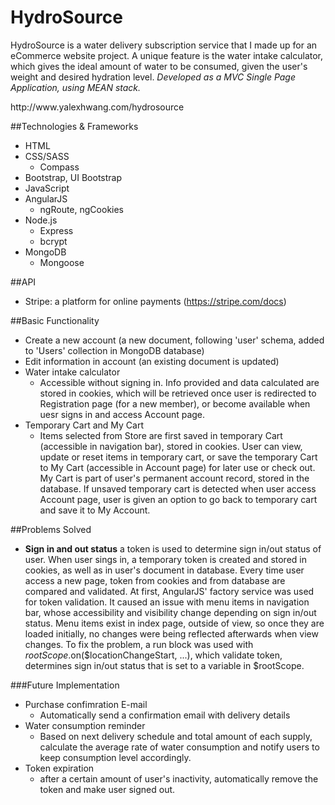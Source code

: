 # HydroSource

HydroSource is a water delivery subscription service that I made up for an eCommerce website project.
A unique feature is the water intake calculator, which gives the ideal amount of water to be consumed, 
given the user's weight and desired hydration level. <i>Developed as a MVC Single Page Application, using MEAN stack.</i>

<link>http://www.yalexhwang.com/hydrosource</link>

##Technologies & Frameworks 
- HTML
- CSS/SASS
  - Compass
- Bootstrap, UI Bootstrap
- JavaScript
- AngularJS
  - ngRoute, ngCookies
- Node.js
  - Express
  - bcrypt
- MongoDB
  - Mongoose


##API 
- Stripe: a platform for online payments (https://stripe.com/docs)


##Basic Functionality
- Create a new account (a new document, following 'user' schema, added to 'Users' collection in MongoDB database)
- Edit information in account (an existing document is updated)
- Water intake calculator
  * Accessible without signing in. Info provided and data calculated are stored in cookies, 
which will be retrieved once user is redirected to Registration page (for a new member), or become available when uesr signs in and access Account page. 
- Temporary Cart and My Cart
  * Items selected from Store are first saved in temporary Cart (accessible in navigation bar), stored in cookies.
User can view, update or reset items in temporary cart, or save the temporary Cart to My Cart (accessible in Account page) for later use or check out. 
My Cart is part of user's permanent account record, stored in the database. If unsaved temporary cart is detected 
when user access Account page, user is given an option to go back to temporary cart and save it to My Account.

##Problems Solved
- **Sign in and out status**
a token is used to determine sign in/out status of user. When user sings in, a temporary token is created and stored in cookies, as well as in user's document in database. 
Every time user access a new page, token from cookies and from database are compared and validated. 
At first, AngularJS' factory service was used for token validation. It caused an issue with menu items in navigation bar, whose accessibility and visibility change 
depending on sign in/out status. Menu items exist in index page, outside of view, so once they are loaded initially, no changes were being reflected afterwards when view changes. 
To fix the problem, a run block was used with $rootScope.$on($locationChangeStart, ...), which validate token, determines sign in/out status that is set to a variable in $rootScope. 


###Future Implementation
- Purchase confimration E-mail
  - Automatically send a confirmation email with delivery details
- Water consumption reminder
  - Based on next delivery schedule and total amount of each supply, calculate the average rate of water consumption and notify users to keep consumption level accordingly.
- Token expiration
  - after a certain amount of user's inactivity, automatically remove the token and make user signed out.

